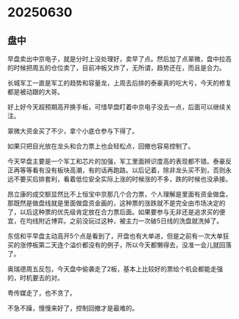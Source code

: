 # 20250630

## 盘中

早盘卖出中京电子，就是分时上没处理好，卖早了点。然后加了点翠微，盘中拉高的时候把周五的仓位卖了，目前冲板又炸了，无所谓，趋势还在，而且是合力。

长城军工一直是军工的趋势和容量龙，上周去后排的泰豪真的吃大亏，今天的修复都是被动跟的大哥。

好上好今天超预期高开换手板，可惜早盘盯着中京电子没去一点，后面可以继续关注。

翠微大资金买了不少，拿个小底仓参与下得了。

如果只把目光放在龙头和合力票上也会轻松点，回撤也容易控制了。

今天早盘主要是一个军工和芯片的加强，军工里面辨识度高的表现都不错。泰豪反正再等等看有没有板块高潮，有的话再跑路。以后记着，除非龙头买不到，否则永远不要买后排套利，看着低位安全实际上涨的时候涨的不多，跌的时候也没承接。

昂立康的成交额显然比不上恒宝中京那几个合力票，个人理解是里面有资金做盘，那既然是做盘线就是里面做盘资金画的，这种票的涨跌就不是完全由市场决定的了，以后这种票的优先级肯定放在合力票后面。如果要参与无非还是追求买的便宜，在均线附近博弈。之前没玩过这种，被主力一次破5日线的洗盘就洗掉了。

东信和平早盘主动高开5个点是看到了，开盘也有大单进，但是之前有一次大单狂买的涨停板第二天连个溢价都没有的例子，所以今天都懒得去，没准一会儿就回落了。

奥瑞德周五反包，今天盘中偷袭走了2板，基本上比较好的票给个机会都能走强的，时机要去的对。

粤传媒走了，也不贪了。

不急不躁，慢慢来好了，控制回撤才是最难的。
